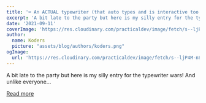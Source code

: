```yaml
---
title: '⌨️ An ACTUAL typewriter (that auto types and is interactive too!)  🤯 '
excerpt: 'A bit late to the party but here is my silly entry for the typewriter wars!  And unlike everyone...'
date: '2021-09-11'
coverImage: 'https://res.cloudinary.com/practicaldev/image/fetch/s--ljP4M-n8--/c_imagga_scale,f_auto,fl_progressive,h_420,q_66,w_1000/https://dev-to-uploads.s3.amazonaws.com/uploads/articles/z5a5ogftm2ew5ka9a0ou.gif'
author:
  name: Koders
  picture: "assets/blog/authors/koders.png"
ogImage:
  url: 'https://res.cloudinary.com/practicaldev/image/fetch/s--ljP4M-n8--/c_imagga_scale,f_auto,fl_progressive,h_420,q_66,w_1000/https://dev-to-uploads.s3.amazonaws.com/uploads/articles/z5a5ogftm2ew5ka9a0ou.gif'
---
```


A bit late to the party but here is my silly entry for the typewriter wars!  And unlike everyone...

[Read more](https://dev.to/inhuofficial/an-actual-interactive-typewriter-2hg9)
